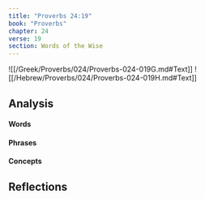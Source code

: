 ```yaml
---
title: "Proverbs 24:19"
book: "Proverbs"
chapter: 24
verse: 19
section: Words of the Wise
---
```

![[/Greek/Proverbs/024/Proverbs-024-019G.md#Text]]
![[/Hebrew/Proverbs/024/Proverbs-024-019H.md#Text]]

## Analysis

#### Words

#### Phrases

#### Concepts

## Reflections
